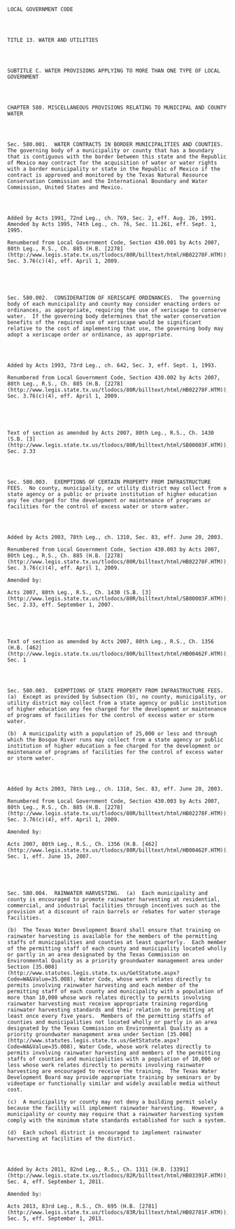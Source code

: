 ﻿
    
    
    	
    					
    
    
    LOCAL GOVERNMENT CODE
    
      
    
    
    TITLE 13. WATER AND UTILITIES
    
      
    
    
    SUBTITLE C. WATER PROVISIONS APPLYING TO MORE THAN ONE TYPE OF LOCAL GOVERNMENT
    
      
    
    
    CHAPTER 580. MISCELLANEOUS PROVISIONS RELATING TO MUNICIPAL AND COUNTY WATER
    
      
    
    
    Sec. 580.001.  WATER CONTRACTS IN BORDER MUNICIPALITIES AND COUNTIES.  The governing body of a municipality or county that has a boundary that is contiguous with the border between this state and the Republic of Mexico may contract for the acquisition of water or water rights with a border municipality or state in the Republic of Mexico if the contract is approved and monitored by the Texas Natural Resource Conservation Commission and the International Boundary and Water Commission, United States and Mexico.
    
    
    
    
    Added by Acts 1991, 72nd Leg., ch. 769, Sec. 2, eff. Aug. 26, 1991.  Amended by Acts 1995, 74th Leg., ch. 76, Sec. 11.261, eff. Sept. 1, 1995.
    
    Renumbered from Local Government Code, Section 430.001 by Acts 2007, 80th Leg., R.S., Ch. 885 (H.B. [2278](http://www.legis.state.tx.us/tlodocs/80R/billtext/html/HB02278F.HTM)), Sec. 3.76(c)(4), eff. April 1, 2009.
    
    
    
    
    
    Sec. 580.002.  CONSIDERATION OF XERISCAPE ORDINANCES.  The governing body of each municipality and county may consider enacting orders or ordinances, as appropriate, requiring the use of xeriscape to conserve water.  If the governing body determines that the water conservation benefits of the required use of xeriscape would be significant relative to the cost of implementing that use, the governing body may adopt a xeriscape order or ordinance, as appropriate.
    
    
    
    
    Added by Acts 1993, 73rd Leg., ch. 642, Sec. 3, eff. Sept. 1, 1993.
    
    Renumbered from Local Government Code, Section 430.002 by Acts 2007, 80th Leg., R.S., Ch. 885 (H.B. [2278](http://www.legis.state.tx.us/tlodocs/80R/billtext/html/HB02278F.HTM)), Sec. 3.76(c)(4), eff. April 1, 2009.
    
    
    
    
    
    Text of section as amended by Acts 2007, 80th Leg., R.S., Ch. 1430 (S.B. [3](http://www.legis.state.tx.us/tlodocs/80R/billtext/html/SB00003F.HTM)), Sec. 2.33
    
      
    
    
    Sec. 580.003.  EXEMPTIONS OF CERTAIN PROPERTY FROM INFRASTRUCTURE FEES.  No county, municipality, or utility district may collect from a state agency or a public or private institution of higher education any fee charged for the development or maintenance of programs or facilities for the control of excess water or storm water.
    
    
    
    
    Added by Acts 2003, 78th Leg., ch. 1310, Sec. 83, eff. June 20, 2003.
    
    Renumbered from Local Government Code, Section 430.003 by Acts 2007, 80th Leg., R.S., Ch. 885 (H.B. [2278](http://www.legis.state.tx.us/tlodocs/80R/billtext/html/HB02278F.HTM)), Sec. 3.76(c)(4), eff. April 1, 2009.
    
    Amended by: 
    
    Acts 2007, 80th Leg., R.S., Ch. 1430 (S.B. [3](http://www.legis.state.tx.us/tlodocs/80R/billtext/html/SB00003F.HTM)), Sec. 2.33, eff. September 1, 2007.
    
    
    
    
    
    Text of section as amended by Acts 2007, 80th Leg., R.S., Ch. 1356 (H.B. [462](http://www.legis.state.tx.us/tlodocs/80R/billtext/html/HB00462F.HTM)), Sec. 1
    
      
    
    
    Sec. 580.003.  EXEMPTIONS OF STATE PROPERTY FROM INFRASTRUCTURE FEES.  (a)  Except as provided by Subsection (b), no county, municipality, or utility district may collect from a state agency or public institution of higher education any fee charged for the development or maintenance of programs of facilities for the control of excess water or storm water.
    
    (b)  A municipality with a population of 25,000 or less and through which the Bosque River runs may collect from a state agency or public institution of higher education a fee charged for the development or maintenance of programs of facilities for the control of excess water or storm water.
    
    
    
    
    Added by Acts 2003, 78th Leg., ch. 1310, Sec. 83, eff. June 20, 2003.
    
    Renumbered from Local Government Code, Section 430.003 by Acts 2007, 80th Leg., R.S., Ch. 885 (H.B. [2278](http://www.legis.state.tx.us/tlodocs/80R/billtext/html/HB02278F.HTM)), Sec. 3.76(c)(4), eff. April 1, 2009.
    
    Amended by: 
    
    Acts 2007, 80th Leg., R.S., Ch. 1356 (H.B. [462](http://www.legis.state.tx.us/tlodocs/80R/billtext/html/HB00462F.HTM)), Sec. 1, eff. June 15, 2007.
    
    
    
    
    
    Sec. 580.004.  RAINWATER HARVESTING.  (a)  Each municipality and county is encouraged to promote rainwater harvesting at residential, commercial, and industrial facilities through incentives such as the provision at a discount of rain barrels or rebates for water storage facilities.
    
    (b)  The Texas Water Development Board shall ensure that training on rainwater harvesting is available for the members of the permitting staffs of municipalities and counties at least quarterly.  Each member of the permitting staff of each county and municipality located wholly or partly in an area designated by the Texas Commission on Environmental Quality as a priority groundwater management area under Section [35.008](http://www.statutes.legis.state.tx.us/GetStatute.aspx?Code=WA&Value=35.008), Water Code, whose work relates directly to permits involving rainwater harvesting and each member of the permitting staff of each county and municipality with a population of more than 10,000 whose work relates directly to permits involving rainwater harvesting must receive appropriate training regarding rainwater harvesting standards and their relation to permitting at least once every five years.  Members of the permitting staffs of counties and municipalities not located wholly or partly in an area designated by the Texas Commission on Environmental Quality as a priority groundwater management area under Section [35.008](http://www.statutes.legis.state.tx.us/GetStatute.aspx?Code=WA&Value=35.008), Water Code, whose work relates directly to permits involving rainwater harvesting and members of the permitting staffs of counties and municipalities with a population of 10,000 or less whose work relates directly to permits involving rainwater harvesting are encouraged to receive the training.  The Texas Water Development Board may provide appropriate training by seminars or by videotape or functionally similar and widely available media without cost.
    
    (c)  A municipality or county may not deny a building permit solely because the facility will implement rainwater harvesting.  However, a municipality or county may require that a rainwater harvesting system comply with the minimum state standards established for such a system.
    
    (d)  Each school district is encouraged to implement rainwater harvesting at facilities of the district.
    
    
    
    
    Added by Acts 2011, 82nd Leg., R.S., Ch. 1311 (H.B. [3391](http://www.legis.state.tx.us/tlodocs/82R/billtext/html/HB03391F.HTM)), Sec. 4, eff. September 1, 2011.
    
    Amended by: 
    
    Acts 2013, 83rd Leg., R.S., Ch. 695 (H.B. [2781](http://www.legis.state.tx.us/tlodocs/83R/billtext/html/HB02781F.HTM)), Sec. 5, eff. September 1, 2013.
    
    
    
    
    				
